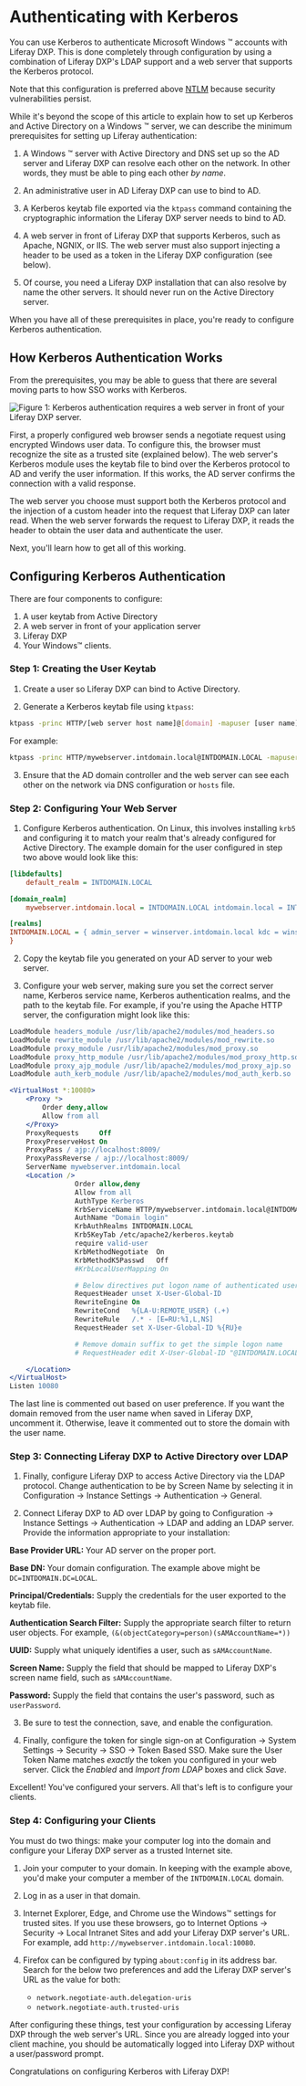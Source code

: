 # Authenticating with Kerberos

You can use Kerberos to authenticate Microsoft Windows &trade; accounts with Liferay DXP. This is done completely through configuration by using a combination of Liferay DXP's LDAP support and a web server that supports the Kerberos protocol. 

Note that this configuration is preferred above [NTLM](https://portal.liferay.dev/docs/7-1/deploy/-/knowledge_base/d/ntlm-single-sign-on-authentication) because security vulnerabilities persist. 

While it's beyond the scope of this article to explain how to set up Kerberos and Active Directory on a Windows &trade; server, we can describe the minimum prerequisites for setting up Liferay authentication: 

1.  A Windows &trade; server with Active Directory and DNS set up so the AD server and Liferay DXP can resolve each other on the network. In other words, they must be able to ping each other *by name*. 

2.  An administrative user in AD Liferay DXP can use to bind to AD. 

3.  A Kerberos keytab file exported via the `ktpass` command containing the cryptographic information the Liferay DXP server needs to bind to AD. 

4.  A web server in front of Liferay DXP that supports Kerberos, such as Apache, NGNIX, or IIS. The web server must also support injecting a header to be used as a token in the Liferay DXP configuration (see below). 

5.  Of course, you need a Liferay DXP installation that can also resolve by name the other servers. It should never run on the Active Directory server.

When you have all of these prerequisites in place, you're ready to configure Kerberos authentication. 

## How Kerberos Authentication Works

From the prerequisites, you may be able to guess that there are several moving parts to how SSO works with Kerberos. 

![Figure 1: Kerberos authentication requires a web server in front of your Liferay DXP server.](./images/kerberos.png)

First, a properly configured web browser sends a negotiate request using encrypted Windows user data. To configure this, the browser must recognize the site as a trusted site (explained below). The web server's Kerberos module uses the keytab file to bind over the Kerberos protocol to AD and verify the user information. If this works, the AD server confirms the connection with a valid response. 

The web server you choose must support both the Kerberos protocol and the injection of a custom header into the request that Liferay DXP can later read. When the web server forwards the request to Liferay DXP, it reads the header to obtain the user data and authenticate the user. 

Next, you'll learn how to get all of this working. 

## Configuring Kerberos Authentication

There are four components to configure: 

1. A user keytab from Active Directory 
2. A web server in front of your application server 
3. Liferay DXP 
4. Your Windows&trade; clients. 

### Step 1: Creating the User Keytab

1.  Create a user so Liferay DXP can bind to Active Directory. 

2.  Generate a Kerberos keytab file using `ktpass`: 

```bash
ktpass -princ HTTP/[web server host name]@[domain] -mapuser [user name]@[domain] -crypto ALL -ptype KRB5_NT_PRINCIPAL -pass [password] -out c:\kerberos.keytab
```

For example: 

```bash
ktpass -princ HTTP/mywebserver.intdomain.local@INTDOMAIN.LOCAL -mapuser Marta@INTDOMAIN.LOCAL -crypto ALL -ptype KRB5_NT_PRINCIPAL -pass password-for-Marta -out c:\kerberos.keytab
```

3.  Ensure that the AD domain controller and the web server can see each other on the network via DNS configuration or `hosts` file. 

### Step 2: Configuring Your Web Server

1.  Configure Kerberos authentication. On Linux, this involves installing `krb5` and configuring it to match your realm that's already configured for Active Directory. The example domain for the user configured in step two above would look like this: 

```ini
[libdefaults]
    default_realm = INTDOMAIN.LOCAL

[domain_realm]
    mywebserver.intdomain.local = INTDOMAIN.LOCAL intdomain.local = INTDOMAIN.LOCAL .intdomain.local = INTDOMAIN.LOCAL

[realms]
INTDOMAIN.LOCAL = { admin_server = winserver.intdomain.local kdc = winserver.intdomain.local
}
```

2.  Copy the keytab file you generated on your AD server to your web server. 

3.  Configure your web server, making sure you set the correct server name, Kerberos service name, Kerberos authentication realms, and the path to the keytab file. For example, if you're using the Apache HTTP server, the configuration might look like this: 

```apache
LoadModule headers_module /usr/lib/apache2/modules/mod_headers.so
LoadModule rewrite_module /usr/lib/apache2/modules/mod_rewrite.so
LoadModule proxy_module /usr/lib/apache2/modules/mod_proxy.so
LoadModule proxy_http_module /usr/lib/apache2/modules/mod_proxy_http.so
LoadModule proxy_ajp_module /usr/lib/apache2/modules/mod_proxy_ajp.so
LoadModule auth_kerb_module /usr/lib/apache2/modules/mod_auth_kerb.so

<VirtualHost *:10080>
    <Proxy *>
        Order deny,allow
        Allow from all
    </Proxy>
    ProxyRequests     Off
    ProxyPreserveHost On
    ProxyPass / ajp://localhost:8009/
    ProxyPassReverse / ajp://localhost:8009/
    ServerName mywebserver.intdomain.local
    <Location />
                Order allow,deny
                Allow from all
                AuthType Kerberos
                KrbServiceName HTTP/mywebserver.intdomain.local@INTDOMAIN.LOCAL
                AuthName "Domain login"
                KrbAuthRealms INTDOMAIN.LOCAL
                Krb5KeyTab /etc/apache2/kerberos.keytab
                require valid-user
                KrbMethodNegotiate  On
                KrbMethodK5Passwd   Off
                #KrbLocalUserMapping On

                # Below directives put logon name of authenticated user into http header X-User-Global-ID
                RequestHeader unset X-User-Global-ID
                RewriteEngine On
                RewriteCond   %{LA-U:REMOTE_USER} (.+)
                RewriteRule   /.* - [E=RU:%1,L,NS]
                RequestHeader set X-User-Global-ID %{RU}e

                # Remove domain suffix to get the simple logon name
                # RequestHeader edit X-User-Global-ID "@INTDOMAIN.LOCAL$" ""

    </Location>
</VirtualHost>
Listen 10080
```
The last line is commented out based on user preference. If you want the domain removed from the user name when saved in Liferay DXP, uncomment it. Otherwise, leave it commented out to store the domain with the user name. 

### Step 3: Connecting Liferay DXP to Active Directory over LDAP

1.  Finally, configure Liferay DXP to access Active Directory via the LDAP protocol. Change authentication to be by Screen Name by selecting it in Configuration &rarr; Instance Settings &rarr; Authentication &rarr; General. 

2.  Connect Liferay DXP to AD over LDAP by going to Configuration &rarr; Instance Settings &rarr; Authentication &rarr; LDAP and adding an LDAP server. Provide the information appropriate to your installation: 

**Base Provider URL:** Your AD server on the proper port. 

**Base DN:** Your domain configuration. The example above might be `DC=INTDOMAIN.DC=LOCAL`. 

**Principal/Credentials:** Supply the credentials for the user exported to the keytab file. 

**Authentication Search Filter:** Supply the appropriate search filter to return user objects. For example, `(&(objectCategory=person)(sAMAccountName=*))`

**UUID:** Supply what uniquely identifies a user, such as `sAMAccountName`. 

**Screen Name:** Supply the field that should be mapped to Liferay DXP's screen name field, such as `sAMAccountName`. 

**Password:** Supply the field that contains the user's password, such as `userPassword`. 

3.  Be sure to test the connection, save, and enable the configuration. 

4.  Finally, configure the token for single sign-on at Configuration &rarr; System Settings &rarr; Security &rarr; SSO &rarr; Token Based SSO. Make sure the User Token Name matches *exactly* the token you configured in your web server. Click the *Enabled* and *Import from LDAP* boxes and click *Save*. 

Excellent! You've configured your servers. All that's left is to configure your clients. 

### Step 4: Configuring your Clients

You must do two things: make your computer log into the domain and configure your Liferay DXP server as a trusted Internet site. 

1.  Join your computer to your domain. In keeping with the example above, you'd make your computer a member of the `INTDOMAIN.LOCAL` domain. 

2.  Log in as a user in that domain. 

3.  Internet Explorer, Edge, and Chrome use the Windows&trade; settings for trusted sites. If you use these browsers, go to Internet Options &rarr; Security &rarr; Local Intranet Sites and add your Liferay DXP server's URL. For example, add `http://mywebserver.intdomain.local:10080`. 

4. Firefox can be configured by typing `about:config` in its address bar. Search for the below two preferences and add the Liferay DXP server's URL as the value for both: 

   - `network.negotiate-auth.delegation-uris`
   - `network.negotiate-auth.trusted-uris`

After configuring these things, test your configuration by accessing Liferay DXP through the web server's URL. Since you are already logged into your client machine, you should be automatically logged into Liferay DXP without a user/password prompt. 

Congratulations on configuring Kerberos with Liferay DXP!
